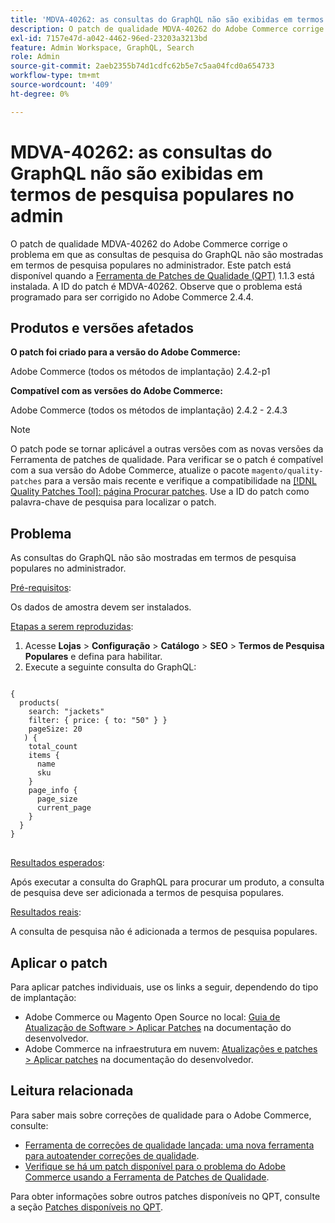 ```yaml
---
title: 'MDVA-40262: as consultas do GraphQL não são exibidas em termos de pesquisa populares no admin'
description: O patch de qualidade MDVA-40262 do Adobe Commerce corrige o problema em que as consultas de pesquisa do GraphQL não são mostradas em termos de pesquisa populares no administrador. Este patch está disponível quando a [Ferramenta de correções de qualidade (QPT)](https://experienceleague.adobe.com/pt-br/docs/commerce-operations/upgrade-guide/patches/overview) 1.1.3 está instalada. A ID do patch é MDVA-40262. Observe que o problema está programado para ser corrigido no Adobe Commerce 2.4.4.
exl-id: 7157e47d-a042-4462-96ed-23203a3213bd
feature: Admin Workspace, GraphQL, Search
role: Admin
source-git-commit: 2aeb2355b74d1cdfc62b5e7c5aa04fcd0a654733
workflow-type: tm+mt
source-wordcount: '409'
ht-degree: 0%

---
```


# MDVA-40262: as consultas do GraphQL não são exibidas em termos de pesquisa populares no admin

O patch de qualidade MDVA-40262 do Adobe Commerce corrige o problema em que as consultas de pesquisa do GraphQL não são mostradas em termos de pesquisa populares no administrador. Este patch está disponível quando a [Ferramenta de Patches de Qualidade (QPT)](https://experienceleague.adobe.com/pt-br/docs/commerce-operations/upgrade-guide/patches/overview) 1.1.3 está instalada. A ID do patch é MDVA-40262. Observe que o problema está programado para ser corrigido no Adobe Commerce 2.4.4.

## Produtos e versões afetados

**O patch foi criado para a versão do Adobe Commerce:**

Adobe Commerce (todos os métodos de implantação) 2.4.2-p1

**Compatível com as versões do Adobe Commerce:**

Adobe Commerce (todos os métodos de implantação) 2.4.2 - 2.4.3

>[!NOTE]
>
>O patch pode se tornar aplicável a outras versões com as novas versões da Ferramenta de patches de qualidade. Para verificar se o patch é compatível com a sua versão do Adobe Commerce, atualize o pacote `magento/quality-patches` para a versão mais recente e verifique a compatibilidade na [[!DNL Quality Patches Tool]: página Procurar patches](https://experienceleague.adobe.com/tools/commerce-quality-patches/index.html?lang=pt-BR). Use a ID do patch como palavra-chave de pesquisa para localizar o patch.

## Problema

As consultas do GraphQL não são mostradas em termos de pesquisa populares no administrador.

<u>Pré-requisitos</u>:

Os dados de amostra devem ser instalados.

<u>Etapas a serem reproduzidas</u>:

1. Acesse **Lojas** > **Configuração** > **Catálogo** > **SEO** > **Termos de Pesquisa Populares** e defina para habilitar.
1. Execute a seguinte consulta do GraphQL:

<pre>
<code class="language-graphql">
&lbrace;
  products(
    search: "jackets"
    filter: { price: { to: "50" } }
    pageSize: 20
   ) &lbrace;
    total_count
    items &lbrace;
      name
      sku
    &rbrace;
    page_info &lbrace;
      page_size
      current_page
    &rbrace;
  &rbrace;
&rbrace;
</code>
</pre>

<u>Resultados esperados</u>:

Após executar a consulta do GraphQL para procurar um produto, a consulta de pesquisa deve ser adicionada a termos de pesquisa populares.

<u>Resultados reais</u>:

A consulta de pesquisa não é adicionada a termos de pesquisa populares.

## Aplicar o patch

Para aplicar patches individuais, use os links a seguir, dependendo do tipo de implantação:

* Adobe Commerce ou Magento Open Source no local: [Guia de Atualização de Software > Aplicar Patches](https://experienceleague.adobe.com/pt-br/docs/commerce-operations/tools/quality-patches-tool/usage) na documentação do desenvolvedor.
* Adobe Commerce na infraestrutura em nuvem: [Atualizações e patches > Aplicar patches](https://experienceleague.adobe.com/pt-br/docs/commerce-cloud-service/user-guide/develop/upgrade/apply-patches) na documentação do desenvolvedor.

## Leitura relacionada

Para saber mais sobre correções de qualidade para o Adobe Commerce, consulte:

* [Ferramenta de correções de qualidade lançada: uma nova ferramenta para autoatender correções de qualidade](/help/announcements/adobe-commerce-announcements/magento-quality-patches-released-new-tool-to-self-serve-quality-patches.md).
* [Verifique se há um patch disponível para o problema do Adobe Commerce usando a Ferramenta de Patches de Qualidade](/help/support-tools/patches-available-in-qpt-tool/check-patch-for-magento-issue-with-magento-quality-patches.md).

Para obter informações sobre outros patches disponíveis no QPT, consulte a seção [Patches disponíveis no QPT](https://support.magento.com/hc/en-us/sections/360010506631-Patches-available-in-QPT-tool-).
